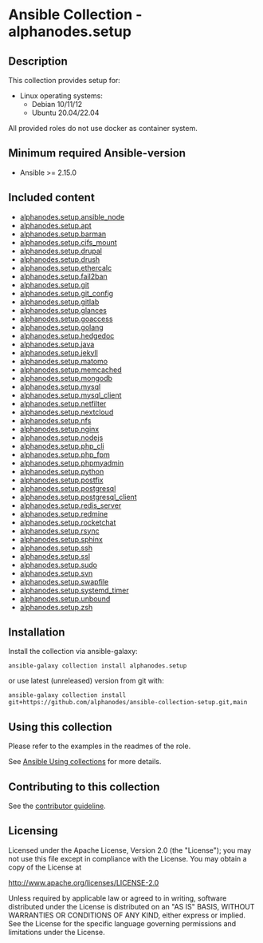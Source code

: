 # Ansible Collection - alphanodes.setup

## Description

This collection provides setup for:

- Linux operating systems:
  - Debian 10/11/12
  - Ubuntu 20.04/22.04

All provided roles do not use docker as container system.

## Minimum required Ansible-version

- Ansible >= 2.15.0

## Included content

- [alphanodes.setup.ansible_node](roles/ansible_node/)
- [alphanodes.setup.apt](roles/apt/)
- [alphanodes.setup.barman](roles/barman/)
- [alphanodes.setup.cifs_mount](roles/cifs_mount/)
- [alphanodes.setup.drupal](roles/drupal/)
- [alphanodes.setup.drush](roles/drush/)
- [alphanodes.setup.ethercalc](roles/ethercalc/)
- [alphanodes.setup.fail2ban](roles/fail2ban/)
- [alphanodes.setup.git](roles/git/)
- [alphanodes.setup.git_config](roles/git_config/)
- [alphanodes.setup.gitlab](roles/gitlab/)
- [alphanodes.setup.glances](roles/glances/)
- [alphanodes.setup.goaccess](roles/goaccess/)
- [alphanodes.setup.golang](roles/golang/)
- [alphanodes.setup.hedgedoc](roles/hedgedoc/)
- [alphanodes.setup.java](roles/java/)
- [alphanodes.setup.jekyll](roles/jekyll/)
- [alphanodes.setup.matomo](roles/matomo/)
- [alphanodes.setup.memcached](roles/memcached/)
- [alphanodes.setup.mongodb](roles/mongodb/)
- [alphanodes.setup.mysql](roles/mysql/)
- [alphanodes.setup.mysql_client](roles/mysql_client/)
- [alphanodes.setup.netfilter](roles/netfilter/)
- [alphanodes.setup.nextcloud](roles/nextcloud/)
- [alphanodes.setup.nfs](roles/nfs/)
- [alphanodes.setup.nginx](roles/nginx/)
- [alphanodes.setup.nodejs](roles/nodejs/)
- [alphanodes.setup.php_cli](roles/php_cli/)
- [alphanodes.setup.php_fpm](roles/php_fpm/)
- [alphanodes.setup.phpmyadmin](roles/phpmyadmin/)
- [alphanodes.setup.python](roles/python/)
- [alphanodes.setup.postfix](roles/postfix/)
- [alphanodes.setup.postgresql](roles/postgresql/)
- [alphanodes.setup.postgresql_client](roles/postgresql_client/)
- [alphanodes.setup.redis_server](roles/redis_server/)
- [alphanodes.setup.redmine](roles/redmine/)
- [alphanodes.setup.rocketchat](roles/rocketchat/)
- [alphanodes.setup.rsync](roles/rsync/)
- [alphanodes.setup.sphinx](roles/sphinx/)
- [alphanodes.setup.ssh](roles/ssh/)
- [alphanodes.setup.ssl](roles/ssl/)
- [alphanodes.setup.sudo](roles/sudo/)
- [alphanodes.setup.svn](roles/svn/)
- [alphanodes.setup.swapfile](roles/swapfile/)
- [alphanodes.setup.systemd_timer](roles/systemd_timer/)
- [alphanodes.setup.unbound](roles/unbound/)
- [alphanodes.setup.zsh](roles/zsh/)

## Installation

Install the collection via ansible-galaxy:

`ansible-galaxy collection install alphanodes.setup`

or use latest (unreleased) version from git with:

`ansible-galaxy collection install git+https://github.com/alphanodes/ansible-collection-setup.git,main`

## Using this collection

Please refer to the examples in the readmes of the role.

See [Ansible Using collections](https://docs.ansible.com/ansible/latest/user_guide/collections_using.html) for more details.

## Contributing to this collection

See the [contributor guideline](CONTRIBUTING.md).

## Licensing

Licensed under the Apache License, Version 2.0 (the "License"); you may not use this file except in compliance with the License. You may obtain a copy of the License at

<http://www.apache.org/licenses/LICENSE-2.0>

Unless required by applicable law or agreed to in writing, software distributed under the License is distributed on an "AS IS" BASIS, WITHOUT WARRANTIES OR CONDITIONS OF ANY KIND, either express or implied. See the License for the specific language governing permissions and limitations under the License.
